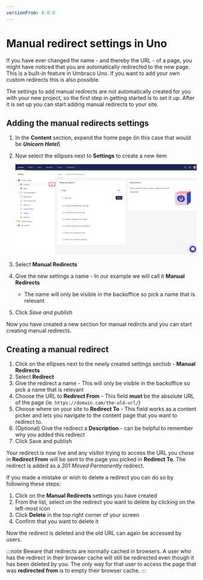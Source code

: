 ```yaml
---
versionFrom: 8.0.0
---
```


# Manual redirect settings in Uno

If you have ever changed the name - and thereby the URL - of a page, you might have noticed that you are automatically redirected to the new page. This is a built-in feature in Umbraco Uno. If you want to add your own custom redirects this is also possible.

The settings to add manual redirects are not automatically created for you with your new project, so the first step in getting started is to set it up. After it is set up you can start adding manual redirects to your site.

## Adding the manual redirects settings

1. In the **Content** section, expand the home page (in this case that would be ***Unicorn Hotel***)
2. Now select the ellipses next to **Settings** to create a new item

    ![Manual redirects setup](images/Manual-redirects-setup.png)

3. Select **Manual Redirects**
4. Give the new settings a name - In our example we will call it **Manual Redirects**
    * The name will only be visible in the backoffice so pick a name that is relevant
5. Click *Save and publish*

Now you have created a new section for manual redircts and you can start creating manual redirects.

## Creating a manual redirect

1. Click on the ellipses next to the newly created settings sectiob - **Manual Redirects**
2. Select **Redirect**
3. Give the redirect a name - This will only be visible in the backoffice so pick a name that is relevant
4. Choose the URL to **Redirect From** - This field **must** be the absolute URL of the page (ie. `https://domain.com/the-old-url/`)
5. Choose where on your site to **Redirect To** - This field works as a content picker and lets you navigate to the content page that you want to redirect to.
6. (Optional) Give the redirect a **Description** - can be helpful to remember why you added this redirect
7. Click Save and publish

Your redirect is now live and any visitor trying to access the URL you chose in **Redirect From** will be sent to the page you picked in **Redirect To**. The redirect is added as a *301 Moved Permanently* redirect.

If you made a mistake or wish to delete a redirect you can do so by following these steps:

1. Click on the **Manual Redirects** settings you have created
2. From the list, select on the redirect you want to delete by clicking on the left-most icon
3. Click **Delete** in the top right corner of your screen
4. Confirm that you want to delete it

Now the redirect is deleted and the old URL can again be accessed by users.

:::note
Beware that redirects are normally cached in browsers. A user who has the redirect in their browser cache will still be redirected even though it has been deleted by you. The only way for that user to access the page that was **redirected from** is to empty their browser cache.
:::
